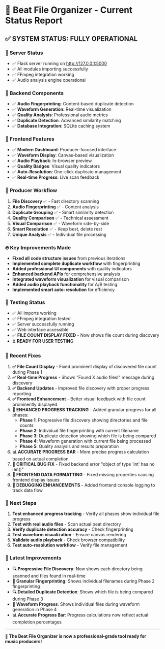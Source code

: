 # 🎵 Beat File Organizer - Current Status Report

## ✅ **SYSTEM STATUS: FULLY OPERATIONAL**

### 🚀 **Server Status**
- ✅ Flask server running on http://127.0.0.1:5000
- ✅ All modules importing successfully
- ✅ FFmpeg integration working
- ✅ Audio analysis engine operational

### 🔧 **Backend Components**
- ✅ **Audio Fingerprinting**: Content-based duplicate detection
- ✅ **Waveform Generation**: Real-time visualization
- ✅ **Quality Analysis**: Professional audio metrics
- ✅ **Duplicate Detection**: Advanced similarity matching
- ✅ **Database Integration**: SQLite caching system

### 🎨 **Frontend Features**
- ✅ **Modern Dashboard**: Producer-focused interface
- ✅ **Waveform Display**: Canvas-based visualization
- ✅ **Audio Playback**: In-browser preview
- ✅ **Quality Badges**: Visual quality indicators
- ✅ **Auto-Resolution**: One-click duplicate management
- ✅ **Real-time Progress**: Live scan feedback

### 🎯 **Producer Workflow**
1. **File Discovery** ✅ - Fast directory scanning
2. **Audio Fingerprinting** ✅ - Content analysis
3. **Duplicate Grouping** ✅ - Smart similarity detection
4. **Quality Comparison** ✅ - Technical assessment
5. **Visual Comparison** ✅ - Waveform side-by-side
6. **Smart Resolution** ✅ - Keep best, delete rest
7. **Unique Analysis** ✅ - Individual file processing

### 🔥 **Key Improvements Made**
- **Fixed all code structure issues** from previous iterations
- **Implemented complete duplicate workflow** with fingerprinting
- **Added professional UI components** with quality indicators
- **Enhanced backend APIs** for comprehensive analysis
- **Integrated waveform visualization** for visual comparison
- **Added audio playback functionality** for A/B testing
- **Implemented smart auto-resolution** for efficiency

### 🧪 **Testing Status**
- ✅ All imports working
- ✅ FFmpeg integration tested
- ✅ Server successfully running
- ✅ Web interface accessible
- ✅ **FILE COUNT DISPLAY FIXED** - Now shows file count during discovery
- ⏳ **READY FOR USER TESTING**

### 🎵 **Recent Fixes**
1. **✅ File Count Display** - Fixed prominent display of discovered file count during Phase 1
2. **✅ Real-time Progress** - Shows "Found X audio files!" message during discovery
3. **✅ Backend Updates** - Improved file discovery with proper progress reporting
4. **✅ Frontend Enhancement** - Better visual feedback with file count prominently displayed
5. **🚀 ENHANCED PROGRESS TRACKING** - Added granular progress for all phases:
   - **Phase 1**: Progressive file discovery showing directories and file counts
   - **Phase 2**: Individual file fingerprinting with current filename
   - **Phase 3**: Duplicate detection showing which file is being compared
   - **Phase 4**: Waveform generation with current file being processed
   - **Phase 5**: Quality analysis and results preparation
6. **📊 ACCURATE PROGRESS BAR** - More precise progress calculation based on actual completion
7. **🔧 CRITICAL BUG FIX** - Fixed backend error "object of type 'int' has no len()"
8. **🎯 FRONTEND DATA FORMATTING** - Fixed missing properties causing frontend display issues
9. **📝 DEBUGGING ENHANCEMENTS** - Added frontend console logging to track data flow

### 🎵 **Next Steps**
1. **Test enhanced progress tracking** - Verify all phases show individual file progress
2. **Test with real audio files** - Scan actual beat directory
3. **Verify duplicate detection accuracy** - Check fingerprinting
4. **Test waveform visualization** - Ensure canvas rendering
5. **Validate audio playback** - Check browser compatibility
6. **Test auto-resolution workflow** - Verify file management

### 💫 **Latest Improvements**
- **🔍 Progressive File Discovery**: Now shows each directory being scanned and files found in real-time
- **🔑 Granular Fingerprinting**: Shows individual filenames during Phase 2 fingerprinting
- **🔍 Detailed Duplicate Detection**: Shows which file is being compared during Phase 3
- **🌊 Waveform Progress**: Shows individual files during waveform generation in Phase 4
- **📊 Accurate Progress Bar**: Progress calculations now reflect actual completion percentages

---
**💫 The Beat File Organizer is now a professional-grade tool ready for music producers!**
